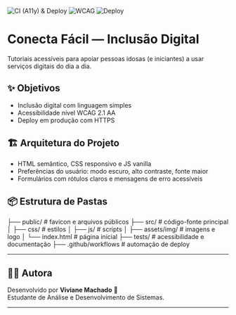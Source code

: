 ![CI (A11y) & Deploy](https://github.com/vivianemachado9291/Conecta-facil/actions/workflows/deploy.yml/badge.svg)
![WCAG](https://img.shields.io/badge/Acessibilidade-WCAG%202.1%20AA-blue)
![Deploy](https://img.shields.io/badge/Deploy-GitHub%20Pages-success)

# Conecta Fácil — Inclusão Digital


Tutoriais acessíveis para apoiar pessoas idosas (e iniciantes) a usar serviços digitais do dia a dia.


## ✨ Objetivos
- Inclusão digital com linguagem simples
- Acessibilidade nível WCAG 2.1 AA
- Deploy em produção com HTTPS


## 🏗️ Arquitetura do Projeto
- HTML semântico, CSS responsivo e JS vanilla
- Preferências do usuário: modo escuro, alto contraste, fonte maior
- Formulários com rótulos claros e mensagens de erro acessíveis


## 📦 Estrutura de Pastas

├── public/ # favicon e arquivos públicos
├── src/ # código-fonte principal
│ ├── css/ # estilos
│ ├── js/ # scripts
│ ├── assets/img/ # imagens e logo
│ └── index.html # página inicial
├── tests/ # acessibilidade e documentação
├── .github/workflows # automação de deploy



---

## 👩‍💻 Autora
Desenvolvido por **Viviane Machado** 💙  
Estudante de Análise e Desenvolvimento de Sistemas.  

---
